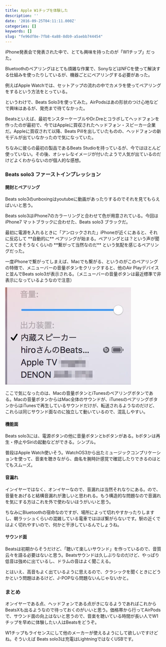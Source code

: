 ```yaml
---
title: Apple W1チップを体験した
description: ''
date: '2016-09-25T04:11:11.000Z'
categories: []
keywords: []
slug: "fe96df8e-7fb8-4a88-8db9-a5aebb744454"
---
```

iPhone発表会で発表された中で、とても興味を持ったのが「W1チップ」だった。

Bluetoothのペアリングはとても煩雑な作業で、SonyなどはNFCを使って解決する仕組みを使ったりしているが、機器ごとにペアリングする必要があった。

例えばApple Watchでは、セットアップの流れの中でカメラを使ってペアリングをするという方法をとっている。

というわけで、Beats Solo3を使ってみた。AirPodsはあの形状のつけ心地などで興味はあるが、発売まで待てなかった。

Beatsといえば、最初モンスターケーブルやDr.Dreとコラボしてヘッドフォンを作ったのが最初で、今ではAppleに買収されたヘッドフォン・スピーカー企業だ。Appleに買収されて以降、Beats Pillを出していたものの、ヘッドフォンの新モデルが出ていなかったので気になっていた。

ちなみに彼らの最初の製品であるBeats Studioを持っているが、今ではほとんど使っていない。その後、オシャレなイメージが付いたようで人気が出ているのだけどよくわからないのが個人的な感想。

### Beats solo3 ファーストインプレッション

#### 開封とペアリング

Beats solo3のunboxingはyoutubeに動画があったりするのでそれを見てもらえばいいと思う。

Beats solo3はiPhone7のカラーリングと合わせて色が用意されている。今回はiPhone7 マットブラックに合わせた、Beats solo3 ブラックだ。

最初に電源を入れるときに「アンロックされた」iPhoneが近くにあると、それに反応して \*\*自動的に\*\* ペアリングが始まる。ペアリングとは？という声が聞こえてきそうなくらいの \*\*繋がって当然なのだ\*\* という気配を感じるペアリングだった。

一度iPhoneで繋がってしまえば、Macでも繋がる、というのがこのペアリングの特徴で、メニューバーの音量ボタンをクリックすると、他のAir Playデバイスと並んでBeats solo3が表示される。（メニューバーの音量ボタンは最近標準で非表示になっているようなので注意）

![](1__GGVeQoVctLxUaNZLsaDcsA.jpeg)

ここで気になったのは、Macの音量ボタンとiTunesのペアリングボタンである。Macの音量ボタンからはMac全体のサウンドが、iTunesのペアリングボタンからはiTunesで再生しているサウンドだけが、転送されるようなのだけど、これらは同じサウンド面なのに独立して動いているので、混乱しやすい。

#### 機能面

Beats solo3には、電源ボタンの他に音量ボタンとbボタンがある。bボタンは再生・停止やSiriの起動などができる。シンプル。

普段はApple Watch使いそう。WatchOS3から出たミュージックコンプリケーションを使って、音楽を聴きながら、曲名を腕時計感覚で確認したりできるのはとてもスムーズ。

#### 音漏れ

インイヤーではなく、オンイヤーなので、音漏れは当然それなりにある。ので、音量をあげると結構音漏れが激しいと思われる。もう構造的な問題なので音漏れを気にする方はこれを外で使わないほうがいいと思う。

ちなみにBluetoothの宿命なのですが、場所によって切れやすかったりしますし、朝ラッシュくらいの混雑している電車ではほぼ繋がらないです。駅の近くではよく切れやすいので、何かと干渉しているんでしょうね。

#### サウンド面

Beatsは初期からそうだけど、「聴いて楽しいサウンド」を作っているので、音質云々を語る必要はないと思う。Beatsサウンドは久しぶりなのだけど、やっぱり低音は強めに出ているし、ドラムの音はよく聞こえる。

とはいえ、高音もよく出ているように思えるので、クラシックを聞くときにどうかという問題はあるけど、J-POPなら問題ないんじゃないかと。

### まとめ

オンイヤーである点、ヘッドフォンである点がきになるようであればこれからBeatsXも出るようなので待っておくのがいいと思う。価格帯から行ってAirPodsで、サウンド面の向上はないと思うので、音楽を聴いている時間が長い人でW1チップを早めに体験したい人はBeatsをどうぞ。

W1チップもライセンスにして他のメーカーが使えるようにして欲しいですけどね。そういえば Beats solo3は充電はLightningではなくUSBです。
